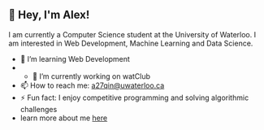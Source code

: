 ## 👋 Hey, I'm Alex!

<!--
**korok-leaf/korok-leaf** is a ✨ _special_ ✨ repository because its `README.md` (this file) appears on your GitHub profile.

Here are some ideas to get you started:

- 🔭 I’m currently working on ...
- 🌱 I’m currently learning ...
- 👯 I’m looking to collaborate on ...
- 🤔 I’m looking for help with ...
- 💬 Ask me about ...
- 📫 How to reach me: ...
- 😄 Pronouns: ...
- ⚡ Fun fact: ...
-->

I am currently a Computer Science student at the University of Waterloo. I am interested in Web Development, Machine Learning and Data Science. 

- 🌱 I’m learning Web Development
- - 🔭 I’m currently working on watClub
- 📫 How to reach me: a27qin@uwaterloo.ca
- ⚡ Fun fact: I enjoy competitive programming and solving algorithmic challenges
- learn more about me [here](https://alexqin.vercel.app/)
